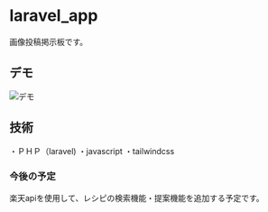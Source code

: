 
# laravel_app

画像投稿掲示板です。

## デモ

![デモ](https://homepage.png)

## 技術

・ＰＨＰ（laravel)
・javascript
・tailwindcss

### 今後の予定

楽天apiを使用して、レシピの検索機能・提案機能を追加する予定です。

